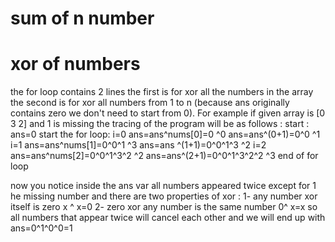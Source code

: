 # sum of n number
# xor of numbers


the for loop contains 2 lines the first is for xor all the numbers in the array the second is for xor all numbers from 1 to n (because ans originally contains zero we don't need to start from 0). For example if given array is [0 3 2] and 1 is missing the tracing of the program will be as follows :
start : ans=0
start the for loop:
i=0 ans=ans^nums[0]=0 ^0
ans=ans^(0+1)=0^0 ^1
i=1 ans=ans^nums[1]=0^0^1 ^3
ans=ans ^(1+1)=0^0^1^3 ^2
i=2 ans=ans^nums[2]=0^0^1^3^2 ^2
ans=ans^(2+1)=0^0^1^3^2^2 ^3
end of for loop

now you notice inside the ans var all numbers appeared twice except for 1 he missing number and there are two properties of xor :
1- any number xor itself is zero x ^ x=0
2- zero xor any number is the same number 0^ x=x
so all numbers that appear twice will cancel each other and we will end up with ans=0^1^0^0=1